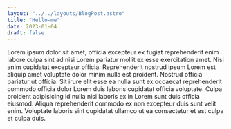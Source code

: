 ```yaml
---
layout: "../../layouts/BlogPost.astro"
title: "Hello-me"
date: 2023-01-04
draft: false
---
```


Lorem ipsum dolor sit amet, officia excepteur ex fugiat reprehenderit enim
labore culpa sint ad nisi Lorem pariatur mollit ex esse exercitation amet. Nisi
anim cupidatat excepteur officia. Reprehenderit nostrud ipsum Lorem est aliquip
amet voluptate dolor minim nulla est proident. Nostrud officia pariatur ut
officia. Sit irure elit esse ea nulla sunt ex occaecat reprehenderit commodo
officia dolor Lorem duis laboris cupidatat officia voluptate. Culpa proident
adipisicing id nulla nisi laboris ex in Lorem sunt duis officia eiusmod. Aliqua
reprehenderit commodo ex non excepteur duis sunt velit enim. Voluptate laboris
sint cupidatat ullamco ut ea consectetur et est culpa et culpa duis.

